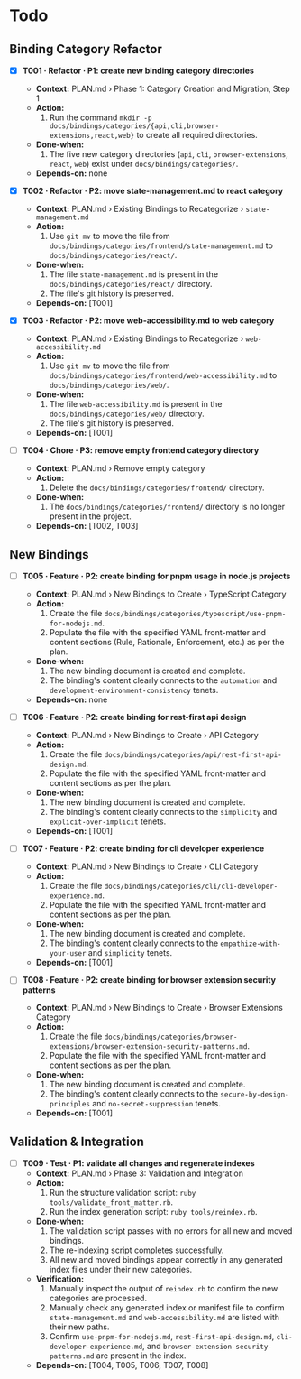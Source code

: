 # Todo

## Binding Category Refactor
- [x] **T001 · Refactor · P1: create new binding category directories**
    - **Context:** PLAN.md › Phase 1: Category Creation and Migration, Step 1
    - **Action:**
        1. Run the command `mkdir -p docs/bindings/categories/{api,cli,browser-extensions,react,web}` to create all required directories.
    - **Done‑when:**
        1. The five new category directories (`api`, `cli`, `browser-extensions`, `react`, `web`) exist under `docs/bindings/categories/`.
    - **Depends‑on:** none

- [x] **T002 · Refactor · P2: move state-management.md to react category**
    - **Context:** PLAN.md › Existing Bindings to Recategorize › `state-management.md`
    - **Action:**
        1. Use `git mv` to move the file from `docs/bindings/categories/frontend/state-management.md` to `docs/bindings/categories/react/`.
    - **Done‑when:**
        1. The file `state-management.md` is present in the `docs/bindings/categories/react/` directory.
        2. The file's git history is preserved.
    - **Depends‑on:** [T001]

- [x] **T003 · Refactor · P2: move web-accessibility.md to web category**
    - **Context:** PLAN.md › Existing Bindings to Recategorize › `web-accessibility.md`
    - **Action:**
        1. Use `git mv` to move the file from `docs/bindings/categories/frontend/web-accessibility.md` to `docs/bindings/categories/web/`.
    - **Done‑when:**
        1. The file `web-accessibility.md` is present in the `docs/bindings/categories/web/` directory.
        2. The file's git history is preserved.
    - **Depends‑on:** [T001]

- [ ] **T004 · Chore · P3: remove empty frontend category directory**
    - **Context:** PLAN.md › Remove empty category
    - **Action:**
        1. Delete the `docs/bindings/categories/frontend/` directory.
    - **Done‑when:**
        1. The `docs/bindings/categories/frontend/` directory is no longer present in the project.
    - **Depends‑on:** [T002, T003]

## New Bindings
- [ ] **T005 · Feature · P2: create binding for pnpm usage in node.js projects**
    - **Context:** PLAN.md › New Bindings to Create › TypeScript Category
    - **Action:**
        1. Create the file `docs/bindings/categories/typescript/use-pnpm-for-nodejs.md`.
        2. Populate the file with the specified YAML front-matter and content sections (Rule, Rationale, Enforcement, etc.) as per the plan.
    - **Done‑when:**
        1. The new binding document is created and complete.
        2. The binding's content clearly connects to the `automation` and `development-environment-consistency` tenets.
    - **Depends‑on:** none

- [ ] **T006 · Feature · P2: create binding for rest-first api design**
    - **Context:** PLAN.md › New Bindings to Create › API Category
    - **Action:**
        1. Create the file `docs/bindings/categories/api/rest-first-api-design.md`.
        2. Populate the file with the specified YAML front-matter and content sections as per the plan.
    - **Done‑when:**
        1. The new binding document is created and complete.
        2. The binding's content clearly connects to the `simplicity` and `explicit-over-implicit` tenets.
    - **Depends‑on:** [T001]

- [ ] **T007 · Feature · P2: create binding for cli developer experience**
    - **Context:** PLAN.md › New Bindings to Create › CLI Category
    - **Action:**
        1. Create the file `docs/bindings/categories/cli/cli-developer-experience.md`.
        2. Populate the file with the specified YAML front-matter and content sections as per the plan.
    - **Done‑when:**
        1. The new binding document is created and complete.
        2. The binding's content clearly connects to the `empathize-with-your-user` and `simplicity` tenets.
    - **Depends‑on:** [T001]

- [ ] **T008 · Feature · P2: create binding for browser extension security patterns**
    - **Context:** PLAN.md › New Bindings to Create › Browser Extensions Category
    - **Action:**
        1. Create the file `docs/bindings/categories/browser-extensions/browser-extension-security-patterns.md`.
        2. Populate the file with the specified YAML front-matter and content sections as per the plan.
    - **Done‑when:**
        1. The new binding document is created and complete.
        2. The binding's content clearly connects to the `secure-by-design-principles` and `no-secret-suppression` tenets.
    - **Depends‑on:** [T001]

## Validation & Integration
- [ ] **T009 · Test · P1: validate all changes and regenerate indexes**
    - **Context:** PLAN.md › Phase 3: Validation and Integration
    - **Action:**
        1. Run the structure validation script: `ruby tools/validate_front_matter.rb`.
        2. Run the index generation script: `ruby tools/reindex.rb`.
    - **Done‑when:**
        1. The validation script passes with no errors for all new and moved bindings.
        2. The re-indexing script completes successfully.
        3. All new and moved bindings appear correctly in any generated index files under their new categories.
    - **Verification:**
        1. Manually inspect the output of `reindex.rb` to confirm the new categories are processed.
        2. Manually check any generated index or manifest file to confirm `state-management.md` and `web-accessibility.md` are listed with their new paths.
        3. Confirm `use-pnpm-for-nodejs.md`, `rest-first-api-design.md`, `cli-developer-experience.md`, and `browser-extension-security-patterns.md` are present in the index.
    - **Depends‑on:** [T004, T005, T006, T007, T008]
